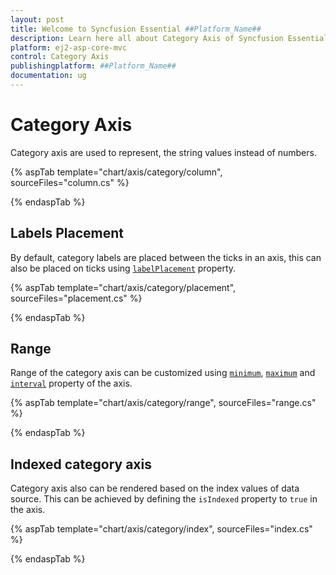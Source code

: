 ```yaml
---
layout: post
title: Welcome to Syncfusion Essential ##Platform_Name##
description: Learn here all about Category Axis of Syncfusion Essential ##Platform_Name## widgets based on HTML5 and jQuery.
platform: ej2-asp-core-mvc
control: Category Axis
publishingplatform: ##Platform_Name##
documentation: ug
---
```



# Category Axis

<!-- markdownlint-disable MD036 -->

Category axis are used to represent, the string values instead of numbers.

{% aspTab template="chart/axis/category/column", sourceFiles="column.cs" %}

{% endaspTab %}

<!-- markdownlint-disable MD036 -->

## Labels Placement

<!-- markdownlint-disable MD036 -->

By default, category labels are placed between the ticks in an axis, this can also be placed on ticks
using [`labelPlacement`](https://help.syncfusion.com/cr/aspnetcore-js2/Syncfusion.EJ2.Charts.ChartAxis.html#Syncfusion_EJ2_Charts_ChartAxis_LabelPlacement) property.

{% aspTab template="chart/axis/category/placement", sourceFiles="placement.cs" %}

{% endaspTab %}

## Range

Range of the category axis can be customized using [`minimum`](https://help.syncfusion.com/cr/aspnetcore-js2/Syncfusion.EJ2.Charts.ChartAxis.html#Syncfusion_EJ2_Charts_ChartAxis_Minimum),
[`maximum`](https://help.syncfusion.com/cr/aspnetcore-js2/Syncfusion.EJ2.Charts.ChartAxis.html#Syncfusion_EJ2_Charts_ChartAxis_Maximum) and [`interval`](https://help.syncfusion.com/cr/aspnetcore-js2/Syncfusion.EJ2.Charts.ChartAxis.html#Syncfusion_EJ2_Charts_ChartAxis_Interval) property of
the axis.

{% aspTab template="chart/axis/category/range", sourceFiles="range.cs" %}

{% endaspTab %}

## Indexed category axis

Category axis also can be rendered based on the index values of data source. This can be achieved by defining the
`isIndexed` property to `true` in the axis.

{% aspTab template="chart/axis/category/index", sourceFiles="index.cs" %}

{% endaspTab %}